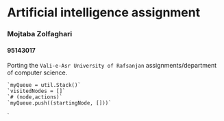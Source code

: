 # Artificial intelligence assignment

### Mojtaba Zolfaghari
#### 95143017

Porting the `Vali-e-Asr University of Rafsanjan` assignments/department of computer science.

    `myQueue = util.Stack()`
    `visitedNodes = []`
    `# (node,actions)`
    `myQueue.push((startingNode, []))`
`
